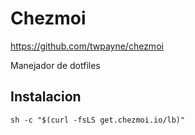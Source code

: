 # Chezmoi

https://github.com/twpayne/chezmoi

Manejador de dotfiles

## Instalacion

```shell
sh -c "$(curl -fsLS get.chezmoi.io/lb)"
```

